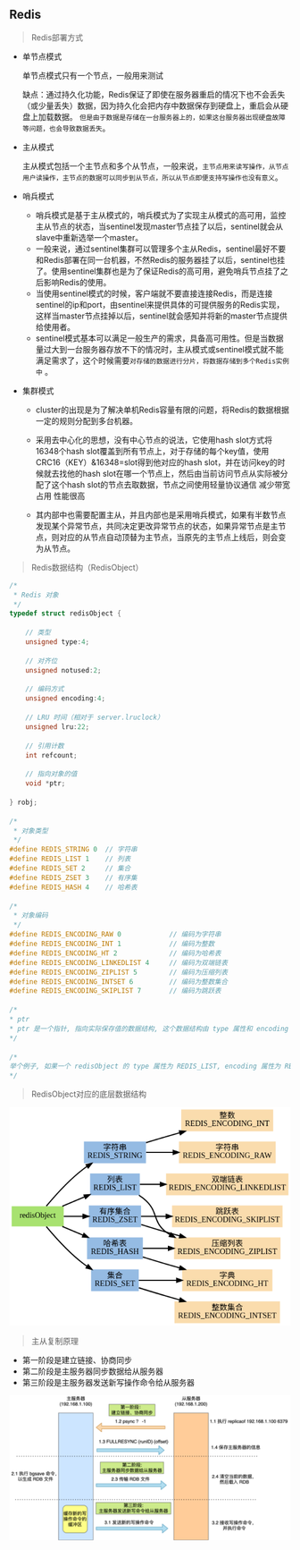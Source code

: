## Redis

> Redis部署方式

+ 单节点模式

  单节点模式只有一个节点，一般用来测试

  缺点：通过持久化功能，Redis保证了即使在服务器重启的情况下也不会丢失（或少量丢失）数据，因为持久化会把内存中数据保存到硬盘上，重启会从硬盘上加载数据。 `但是由于数据是存储在一台服务器上的，如果这台服务器出现硬盘故障等问题，也会导致数据丢失`。

+ 主从模式

  主从模式包括一个主节点和多个从节点，一般来说，`主节点用来读写操作，从节点用户读操作，主节点的数据可以同步到从节点，所以从节点即便支持写操作也没有意义`。

+ 哨兵模式

  + 哨兵模式是基于主从模式的，哨兵模式为了实现主从模式的高可用，监控主从节点的状态，当sentinel发现master节点挂了以后，sentinel就会从slave中重新选举一个master。
  + 一般来说，通过sentinel集群可以管理多个主从Redis，sentinel最好不要和Redis部署在同一台机器，不然Redis的服务器挂了以后，sentinel也挂了。使用sentinel集群也是为了保证Redis的高可用，避免哨兵节点挂了之后影响Redis的使用。
  + 当使用sentinel模式的时候，客户端就不要直接连接Redis，而是连接sentinel的ip和port，由sentinel来提供具体的可提供服务的Redis实现，这样当master节点挂掉以后，sentinel就会感知并将新的master节点提供给使用者。
  + sentinel模式基本可以满足一般生产的需求，具备高可用性。但是当数据量过大到一台服务器存放不下的情况时，主从模式或sentinel模式就不能满足需求了，这个时候需要` 对存储的数据进行分片，将数据存储到多个Redis实例中 ` 。

+ 集群模式

  + cluster的出现是为了解决单机Redis容量有限的问题，将Redis的数据根据一定的规则分配到多台机器。

  + 采用去中心化的思想，没有中心节点的说法，它使用hash slot方式将16348个hash slot覆盖到所有节点上，对于存储的每个key值，使用CRC16（KEY）&16348=slot得到他对应的hash slot，并在访问key的时候就去找他的hash slot在哪一个节点上，然后由当前访问节点从实际被分配了这个hash slot的节点去取数据，节点之间使用轻量协议通信 减少带宽占用 性能很高
  + 其内部中也需要配置主从，并且内部也是采用哨兵模式，如果有半数节点发现某个异常节点，共同决定更改异常节点的状态，如果异常节点是主节点，则对应的从节点自动顶替为主节点，当原先的主节点上线后，则会变为从节点。

> Redis数据结构（RedisObject）

```c
/*
 * Redis 对象
 */
typedef struct redisObject {

    // 类型
    unsigned type:4;

    // 对齐位
    unsigned notused:2;

    // 编码方式
    unsigned encoding:4;

    // LRU 时间（相对于 server.lruclock）
    unsigned lru:22;

    // 引用计数
    int refcount;

    // 指向对象的值
    void *ptr;

} robj;

/*
 * 对象类型
 */
#define REDIS_STRING 0  // 字符串
#define REDIS_LIST 1    // 列表
#define REDIS_SET 2     // 集合
#define REDIS_ZSET 3    // 有序集
#define REDIS_HASH 4    // 哈希表

/*
 * 对象编码
 */
#define REDIS_ENCODING_RAW 0            // 编码为字符串
#define REDIS_ENCODING_INT 1            // 编码为整数
#define REDIS_ENCODING_HT 2             // 编码为哈希表
#define REDIS_ENCODING_LINKEDLIST 4     // 编码为双端链表
#define REDIS_ENCODING_ZIPLIST 5        // 编码为压缩列表
#define REDIS_ENCODING_INTSET 6         // 编码为整数集合
#define REDIS_ENCODING_SKIPLIST 7       // 编码为跳跃表

/*
* ptr
* ptr 是一个指针, 指向实际保存值的数据结构, 这个数据结构由 type 属性和 encoding 属性决定.
*/

/*
举个例子, 如果一个 redisObject 的 type 属性为 REDIS_LIST, encoding 属性为 REDIS_ENCODING_LINKEDLIST, 那么这个对象就是一个 Redis 列表, 它的值保存在一个双端链表内, 而 ptr 指针就指向这个双端链表;
*/
```

> RedisObject对应的底层数据结构

![2](.\images\2.png)

> 主从复制原理

+ 第一阶段是建立链接、协商同步
+ 第二阶段是主服务器同步数据给从服务器
+ 第三阶段是主服务器发送新写操作命令给从服务器

![3](.\images\3.png)